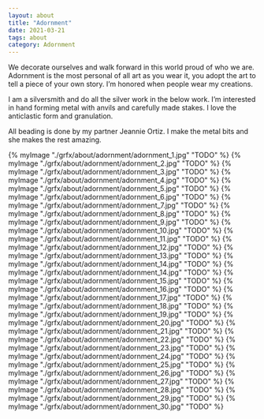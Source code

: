 ```yaml
---
layout: about 
title: "Adornment" 
date: 2021-03-21 
tags: about 
category: Adornment
---
```


We decorate ourselves and walk forward in this world proud of who we are. Adornment is the most personal of all art as you wear it, you adopt the art to tell a piece of your own story. I’m honored when people wear my creations.

I am a silversmith and do all the silver work in the below work. I’m interested in hand forming metal with anvils and carefully made stakes. I love the anticlastic form and granulation.

All beading is done by my partner Jeannie Ortiz. I make the metal bits and she makes the rest amazing. 


{% myImage "./grfx/about/adornment/adornment_1.jpg" "TODO" %}
{% myImage "./grfx/about/adornment/adornment_2.jpg" "TODO" %}
{% myImage "./grfx/about/adornment/adornment_3.jpg" "TODO" %}
{% myImage "./grfx/about/adornment/adornment_4.jpg" "TODO" %}
{% myImage "./grfx/about/adornment/adornment_5.jpg" "TODO" %}
{% myImage "./grfx/about/adornment/adornment_6.jpg" "TODO" %}
{% myImage "./grfx/about/adornment/adornment_7.jpg" "TODO" %}
{% myImage "./grfx/about/adornment/adornment_8.jpg" "TODO" %}
{% myImage "./grfx/about/adornment/adornment_9.jpg" "TODO" %}
{% myImage "./grfx/about/adornment/adornment_10.jpg" "TODO" %}
{% myImage "./grfx/about/adornment/adornment_11.jpg" "TODO" %}
{% myImage "./grfx/about/adornment/adornment_12.jpg" "TODO" %}
{% myImage "./grfx/about/adornment/adornment_13.jpg" "TODO" %}
{% myImage "./grfx/about/adornment/adornment_14.jpg" "TODO" %}
{% myImage "./grfx/about/adornment/adornment_14.jpg" "TODO" %}
{% myImage "./grfx/about/adornment/adornment_15.jpg" "TODO" %}
{% myImage "./grfx/about/adornment/adornment_16.jpg" "TODO" %}
{% myImage "./grfx/about/adornment/adornment_17.jpg" "TODO" %}
{% myImage "./grfx/about/adornment/adornment_18.jpg" "TODO" %}
{% myImage "./grfx/about/adornment/adornment_19.jpg" "TODO" %}
{% myImage "./grfx/about/adornment/adornment_20.jpg" "TODO" %}
{% myImage "./grfx/about/adornment/adornment_21.jpg" "TODO" %}
{% myImage "./grfx/about/adornment/adornment_22.jpg" "TODO" %}
{% myImage "./grfx/about/adornment/adornment_23.jpg" "TODO" %}
{% myImage "./grfx/about/adornment/adornment_24.jpg" "TODO" %}
{% myImage "./grfx/about/adornment/adornment_25.jpg" "TODO" %}
{% myImage "./grfx/about/adornment/adornment_26.jpg" "TODO" %}
{% myImage "./grfx/about/adornment/adornment_27.jpg" "TODO" %}
{% myImage "./grfx/about/adornment/adornment_28.jpg" "TODO" %}
{% myImage "./grfx/about/adornment/adornment_29.jpg" "TODO" %}
{% myImage "./grfx/about/adornment/adornment_30.jpg" "TODO" %}

